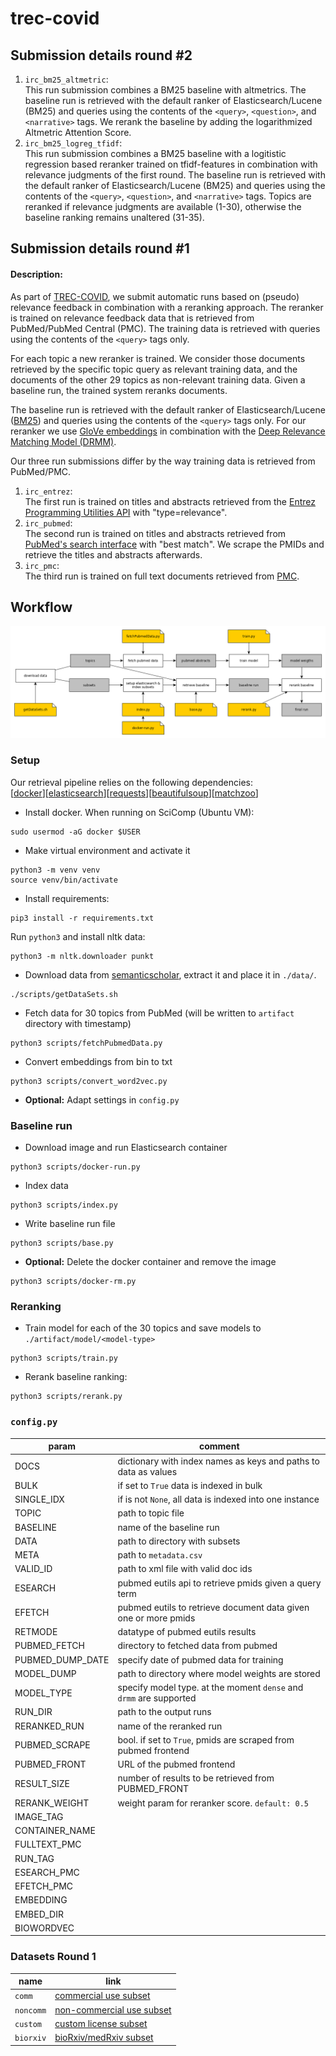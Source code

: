 # trec-covid

## Submission details round #2
1. `irc_bm25_altmetric`:  
This run submission combines a BM25 baseline with altmetrics. The baseline run is retrieved with the default ranker of Elasticsearch/Lucene (BM25) and queries using the contents of the `<query>`, `<question>`, and `<narrative>` tags. We rerank the baseline by adding the logarithmized Altmetric Attention Score.
2. `irc_bm25_logreg_tfidf`:  
This run submission combines a BM25 baseline with a logitistic regression based reranker trained on tfidf-features in combination with relevance judgments of the first round. The baseline run is retrieved with the default ranker of Elasticsearch/Lucene (BM25) and queries using the contents of the `<query>`, `<question>`, and `<narrative>` tags. Topics are reranked if relevance judgments are available (1-30), otherwise the baseline ranking remains unaltered (31-35).

## Submission details round #1

#### Description:
As part of [TREC-COVID](https://ir.nist.gov/covidSubmit/), we submit automatic runs based on (pseudo) relevance feedback in combination with a reranking approach.
The reranker is trained on relevance feedback data that is retrieved from PubMed/PubMed Central (PMC). 
The training data is retrieved with queries using the contents of the `<query>` tags only.

For each topic a new reranker is trained. We consider those documents retrieved by the specific topic query as relevant training data,
and the documents of the other 29 topics as non-relevant training data.
Given a baseline run, the trained system reranks documents.

The baseline run is retrieved with the default ranker of Elasticsearch/Lucene ([BM25](https://www.elastic.co/guide/en/elasticsearch/reference/7.4/index-modules-similarity.html)) and queries using the contents of the `<query>` tags only.
For our reranker we use [GloVe embeddings](https://nlp.stanford.edu/projects/glove/) in combination with the [Deep Relevance Matching Model (DRMM)](https://www.bigdatalab.ac.cn/~gjf/papers/2016/CIKM2016a_guo.pdf).

Our three run submissions differ by the way training data is retrieved from PubMed/PMC.
1. `irc_entrez`:  
The first run is trained on titles and abstracts retrieved from the [Entrez Programming Utilities API](https://www.ncbi.nlm.nih.gov/books/NBK25500/) with "type=relevance".
2. `irc_pubmed`:   
The second run is trained on titles and abstracts retrieved from [PubMed's search interface](https://pubmed.ncbi.nlm.nih.gov/) with "best match". We scrape the PMIDs and retrieve the titles and abstracts afterwards.
3. `irc_pmc`:  
The third run is trained on full text documents retrieved from [PMC](https://www.ncbi.nlm.nih.gov/pmc/).

## Workflow 
![workflow](doc/workflow.png)
### Setup
Our retrieval pipeline relies on the following dependencies:  
[[docker](https://docker-py.readthedocs.io/en/stable/)][[elasticsearch](https://elasticsearch-py.readthedocs.io/en/master/)][[requests](https://2.python-requests.org/en/master/)][[beautifulsoup](https://www.crummy.com/software/BeautifulSoup/)][[matchzoo](https://github.com/NTMC-Community/MatchZoo)]

* Install docker. When running on SciComp (Ubuntu VM):  
``` 
sudo usermod -aG docker $USER
```
* Make virtual environment and activate it
``` 
python3 -m venv venv
source venv/bin/activate
``` 
* Install requirements:   
```shell script
pip3 install -r requirements.txt
```  
Run `python3` and install nltk data:  
```shell script
python3 -m nltk.downloader punkt
```
* Download data from [semanticscholar](https://pages.semanticscholar.org/coronavirus-research), extract it and place it in `./data/`. 
``` 
./scripts/getDataSets.sh
``` 
* Fetch data for 30 topics from PubMed (will be written to `artifact` directory with timestamp)
```shell script
python3 scripts/fetchPubmedData.py
```

* Convert embeddings from bin to txt  
```shell script
python3 scripts/convert_word2vec.py
```

* **Optional:** Adapt settings in `config.py`  

### Baseline run 
* Download image and run Elasticsearch container
```shell script
python3 scripts/docker-run.py
```
* Index data  
```shell script
python3 scripts/index.py
```
* Write baseline run file
```shell script
python3 scripts/base.py
```
* **Optional:** Delete the docker container and remove the image  
```shell script
python3 scripts/docker-rm.py
```

### Reranking
* Train model for each of the 30 topics and save models to `./artifact/model/<model-type>`
```shell script
python3 scripts/train.py
```
* Rerank baseline ranking:
```shell script
python3 scripts/rerank.py
```

### `config.py`
| param | comment |
| ---  | --- |
| DOCS | dictionary with index names as keys and paths to data as values |
| BULK | if set to `True` data is indexed in bulk |   
| SINGLE_IDX | if is not `None`, all data is indexed into one instance |   
| TOPIC | path to topic file | 
| BASELINE | name of the baseline run |
| DATA | path to directory with subsets |
| META | path to `metadata.csv` |
| VALID_ID | path to xml file with valid doc ids |
| ESEARCH | pubmed eutils api to retrieve pmids given a query term |
| EFETCH | pubmed eutils to retrieve document data given one or more pmids |
| RETMODE | datatype of pubmed eutils results |
| PUBMED_FETCH | directory to fetched data from pubmed |
| PUBMED_DUMP_DATE | specify date of pubmed data for training |
| MODEL_DUMP | path to directory where model weights are stored |
| MODEL_TYPE | specify model type. at the moment `dense` and `drmm` are supported |
| RUN_DIR | path to the output runs |
| RERANKED_RUN | name of the reranked run |
| PUBMED_SCRAPE | bool. if set to `True`, pmids are scraped from pubmed frontend |
| PUBMED_FRONT | URL of the pubmed frontend |
| RESULT_SIZE | number of results to be retrieved from PUBMED_FRONT |
| RERANK_WEIGHT | weight param for reranker score. `default: 0.5` |
| IMAGE_TAG | |
| CONTAINER_NAME | |
| FULLTEXT_PMC | |
| RUN_TAG | |
| ESEARCH_PMC | |
| EFETCH_PMC | |
| EMBEDDING | |
| EMBED_DIR |  |
| BIOWORDVEC |  |

### Datasets Round 1
| name | link |
| ---  | --- |
| `comm` | [commercial use subset](https://ai2-semanticscholar-cord-19.s3-us-west-2.amazonaws.com/2020-04-10/comm_use_subset.tar.gz) |
| `noncomm` | [non-commercial use subset](https://ai2-semanticscholar-cord-19.s3-us-west-2.amazonaws.com/2020-04-10/noncomm_use_subset.tar.gz) |   
| `custom` | [custom license subset ](https://ai2-semanticscholar-cord-19.s3-us-west-2.amazonaws.com/2020-04-10/custom_license.tar.gz) |   
| `biorxiv` | [bioRxiv/medRxiv subset](https://ai2-semanticscholar-cord-19.s3-us-west-2.amazonaws.com/2020-04-10/biorxiv_medrxiv.tar.gz) | 